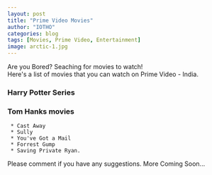 ```yaml
---
layout: post
title: "Prime Video Movies"
author: "IOTHO"
categories: blog
tags: [Movies, Prime Video, Entertainment]
image: arctic-1.jpg
---
```


Are you Bored? Seaching for movies to watch! \
Here's a list of movies that you can watch on Prime Video - India.



### Harry Potter Series

### Tom Hanks movies
     * Cast Away
     * Sully
     * You've Got a Mail
     * Forrest Gump 
     * Saving Private Ryan. 


Please comment if you have any suggestions.
More Coming Soon...
